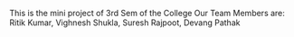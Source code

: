 This is the mini project of  3rd Sem of the College 
   Our Team Members are:
              Ritik Kumar,
              Vighnesh Shukla,
              Suresh Rajpoot,
              Devang Pathak 

